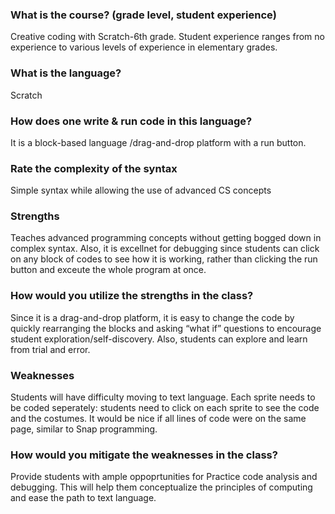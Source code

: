 ### What is the course? (grade level, student experience)
Creative coding with Scratch-6th grade. Student experience ranges from no experience to various levels of experience in elementary grades.

### What is the language?
Scratch

### How does one write & run code in this language?
It is a block-based language /drag-and-drop platform with a run button.

### Rate the complexity of the syntax
Simple syntax while  allowing the use of advanced CS concepts

### Strengths
Teaches advanced programming concepts without getting bogged down in complex syntax. Also, it is excellnet for debugging since students can click on any block of codes to see how it is working, rather than clicking the run button and exceute the whole program at once.  

### How would you utilize the strengths in the class?
Since it is a drag-and-drop platform, it is easy to change the code by quickly rearranging the blocks and asking “what if” questions to encourage student exploration/self-discovery. Also, students can explore and learn from trial and error.

### Weaknesses
Students will have difficulty moving to text language. Each sprite needs to be coded seperately: students need to click on each sprite to see the code and the costumes. It would be nice if all lines of code were on the same page, similar to Snap programming.  

### How would you mitigate the weaknesses in the class?
Provide students with ample oppoprtunities for Practice code analysis and debugging. This will help them conceptualize the principles of computing and ease the path to text language.  


